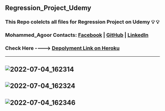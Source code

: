 ## Regression_Project_Udemy  
 
### This Repo colelcts all files for Regression Project on Udemy   :bulb: :bulb:

### Mohammed_Agoor Contacts:  [Facebook](https://www.facebook.com/profile.php?id=100003954919430) | [GitHub](https://github.com/mahmoud6171) | [LinkedIn](https://www.linkedin.com/in/mahmoud-saeed-0971aa222/)   <br />


### Check Here ----> [Depolyment Link on Heroku](https://referasd.herokuapp.com/)

------------------------------
![2022-07-04_162314](https://user-images.githubusercontent.com/81787449/177174200-f11415ea-8b50-4749-803d-7a534befb206.png)
------------------------------
![2022-07-04_162324](https://user-images.githubusercontent.com/81787449/177174260-0c0d4d3f-de3c-446e-8783-92bee9fbbd26.png)
------------------------------
![2022-07-04_162346](https://user-images.githubusercontent.com/81787449/177174346-311d0ea3-7595-49fd-9398-6f21e4022bfc.png)
------------------------------
